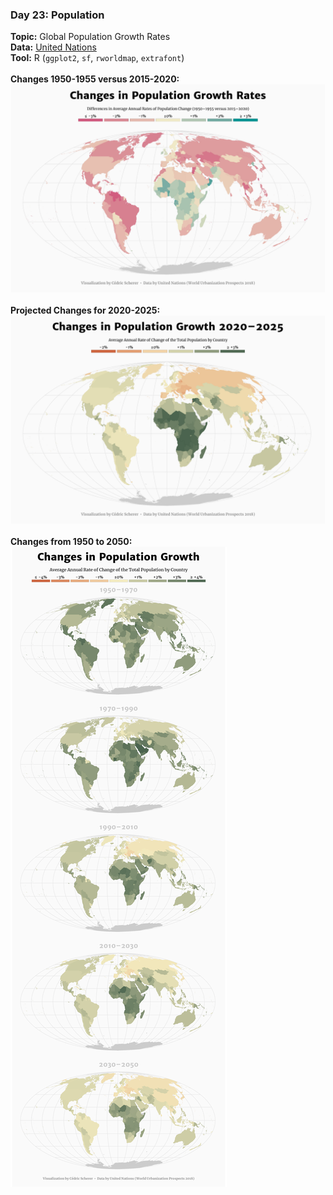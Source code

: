 ### Day 23: Population
**Topic:** Global Population Growth Rates
<br>
**Data:** [United Nations](https://population.un.org/wup/Download/)
<br>
**Tool:** R (`ggplot2`, `sf`, `rworldmap`, `extrafont`)
<br><br>
**Changes 1950-1955 versus 2015-2020:**
<br>
![./contributions/Day23_Population/Population_ChangeGlobal_diff.png](https://raw.githubusercontent.com/Z3tt/30DayMapChallenge/master/contributions/Day23_Population/Population_ChangeGlobal_diff.png)
<br><br>
**Projected Changes for 2020-2025:**
<br>
![./contributions/Day23_Population/Population_ChangeGlobal.png](https://raw.githubusercontent.com/Z3tt/30DayMapChallenge/master/contributions/Day23_Population/Population_ChangeGlobal.png)
<br><br>
**Changes from 1950 to 2050:**
<br>
![./contributions/Day23_Population/Population_ChangeGlobal_facet.png](https://raw.githubusercontent.com/Z3tt/30DayMapChallenge/master/contributions/Day23_Population/Population_ChangeGlobal_facet.png)
